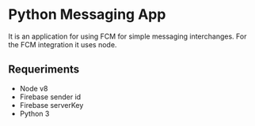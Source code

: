 # Python Messaging App

It is an application for using FCM for simple messaging interchanges. For the FCM integration it uses node.

## Requeriments
* Node v8
* Firebase sender id
* Firebase serverKey
* Python 3